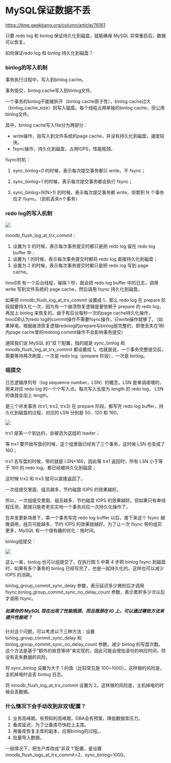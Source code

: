 # MySQL保证数据不丢

https://time.geekbang.org/column/article/76161

只要 redo log 和 binlog 保证持久化到磁盘，就能确保 MySQL 异常重启后，数据可以恢复。

如何保证redo log 和 binlog 持久化到磁盘？

### binlog的写入机制

事务执行过程中，写入到binlog cache。

事务提交，binlog cache写入到binlog文件。

一个事务的binlog不能被拆开（binlog cache原子性），binlog cache过大（binlog_cache_size）则写入磁盘。每个线程占用单独的binlog cache，但公用binlog文件。

其中，binlog cache写入file分为两部分：

- write操作，指写入到文件系统的page cache，并没有持久化到磁盘，速度较快。
- fsync操作，持久化到磁盘，占用IOPS，性能瓶颈。

fsync时机：

1. sync_binlog=0 的时候，表示每次提交事务都只 write，不 fsync；

2. sync_binlog=1 的时候，表示每次提交事务都会执行 fsync；

3. sync_binlog=N(N>1) 的时候，表示每次提交事务都 write，但累积 N 个事务后才 fsync。（宕机丢失n个事务）

### redo log的写入机制

![](img/9d057f61d3962407f413deebc80526d4.png)

innodb_flush_log_at_trx_commit：

1. 设置为 0 的时候，表示每次事务提交时都只是把 redo log 留在 redo log buffer 中 ;
2. 设置为 1 的时候，表示每次事务提交时都将 redo log 直接持久化到磁盘；
3. 设置为 2 的时候，表示每次事务提交时都只是把 redo log 写到 page cache。

InnoDB 有一个后台线程，每隔 1 秒，就会把 redo log buffer 中的日志，调用 write 写到文件系统的 page cache，然后调用 fsync 持久化到磁盘。

如果把 innodb_flush_log_at_trx_commit 设置成 1，那么 redo log 在 prepare 阶段就要持久化一次，因为有一个崩溃恢复逻辑是要依赖于 prepare 的 redo log，再加上 binlog 来恢复的。由于有后台每秒一次的page cache持久化操作，InnoDB认为redo log的commit操作不需要fsync操作，只write操作就够了。（如果掉电，根据崩溃恢复逻辑redolog的prepare与binlog是完整的，即使丢失在1秒内page cache里的redolog commit操作不会影响事务提交）

通常我们说 MySQL 的“双 1”配置，指的就是 sync_binlog 和 innodb_flush_log_at_trx_commit 都设置成 1。也就是说，一个事务完整提交前，需要等待两次刷盘，一次是 redo log（prepare 阶段），一次是 binlog。

### 组提交

日志逻辑序列号（log sequence number，LSN）的概念。LSN 是单调递增的，用来对应 redo log 的一个个写入点。每次写入长度为 length 的 redo log， LSN 的值就会加上 length。

是三个并发事务 (trx1, trx2, trx3) 在 prepare 阶段，都写完 redo log buffer，持久化到磁盘的过程，对应的 LSN 分别是 50、120 和 160。

![](img/933fdc052c6339de2aa3bf3f65b188cc.png)

trx1 是第一个到达的，会被选为这组的 leader；

等 trx1 要开始写盘的时候，这个组里面已经有了三个事务，这时候 LSN 也变成了 160；

trx1 去写盘的时候，带的就是 LSN=160，因此等 trx1 返回时，所有 LSN 小于等于 160 的 redo log，都已经被持久化到磁盘；

这时候 trx2 和 trx3 就可以直接返回了。

一次组提交里面，组员越多，节约磁盘 IOPS 的效果越好。

所以，一次组提交里面，组员越多，节约磁盘 IOPS 的效果越好。但如果只有单线程压测，那就只能老老实实地一个事务对应一次持久化操作了。

在并发更新场景下，第一个事务写完 redo log buffer 以后，接下来这个 fsync 越晚调用，组员可能越多，节约 IOPS 的效果就越好。为了让一次 fsync 带的组员更多，MySQL 有一个很有趣的优化：拖时间。

binlog组提交：

![](img/5ae7d074c34bc5bd55c82781de670c28.png)

这么一来，binlog 也可以组提交了。在执行图 5 中第 4 步把 binlog fsync 到磁盘时，如果有多个事务的 binlog 已经写完了，也是一起持久化的，这样也可以减少 IOPS 的消耗。

binlog_group_commit_sync_delay 参数，表示延迟多少微秒后才调用 fsync;binlog_group_commit_sync_no_delay_count 参数，表示累积多少次以后才调用 fsync。



##### 如果你的 MySQL 现在出现了性能瓶颈，而且瓶颈在 IO 上，可以通过哪些方法来提升性能呢？

针对这个问题，可以考虑以下三种方法：设置 binlog_group_commit_sync_delay 和 binlog_group_commit_sync_no_delay_count 参数，减少 binlog 的写盘次数。这个方法是基于“额外的故意等待”来实现的，因此可能会增加语句的响应时间，但没有丢失数据的风险。

将 sync_binlog 设置为大于 1 的值（比较常见是 100~1000）。这样做的风险是，主机掉电时会丢 binlog 日志。

将 innodb_flush_log_at_trx_commit 设置为 2。这样做的风险是，主机掉电的时候会丢数据。

### 什么情况下会手动改到非双1配置？

1. 业务高峰期，有预知的高峰期，DBA会有预案，降低数据库压力。
2. 备库延迟，为了让备库尽快赶上主库。
3. 用备库恢复主库的副本，应用binlog的过程。、
4. 批量导入数据。

一般情况下，把生产库改成“非双 1”配置，是设置 innodb_flush_logs_at_trx_commit=2、sync_binlog=1000。